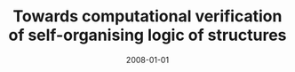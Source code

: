 ---
# Documentation: https://wowchemy.com/docs/managing-content/

title: Towards computational verification of self-organising logic of structures
subtitle: ''
summary: ''
authors:
- piasecki
- Adam P. Radziszewski
tags: []
categories: []
date: '2008-01-01'
lastmod: 2022-10-07T05:09:59Z
featured: false
draft: false

# Featured image
# To use, add an image named `featured.jpg/png` to your page's folder.
# Focal points: Smart, Center, TopLeft, Top, TopRight, Left, Right, BottomLeft, Bottom, BottomRight.
image:
  caption: ''
  focal_point: ''
  preview_only: false

# Projects (optional).
#   Associate this post with one or more of your projects.
#   Simply enter your project's folder or file name without extension.
#   E.g. `projects = ["internal-project"]` references `content/project/deep-learning/index.md`.
#   Otherwise, set `projects = []`.
projects: []
publishDate: '2022-10-07T05:09:58.171101Z'
publication_types:
- '1'
abstract: ''
publication: "*Intelligent Information Systems XVI : proceedings of the International\
  \ IIS '08 Conference, Zakopane, Poland, June 16-18, 2008*"
---